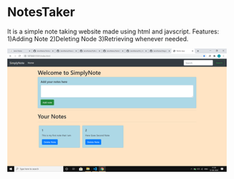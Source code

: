 # NotesTaker
It is a simple note taking website made using html and javscript.
Features:
1)Adding Note
2)Deleting Node
3)Retrieving whenever needed.

![Block Diagram](images/NoteTaker.png)
